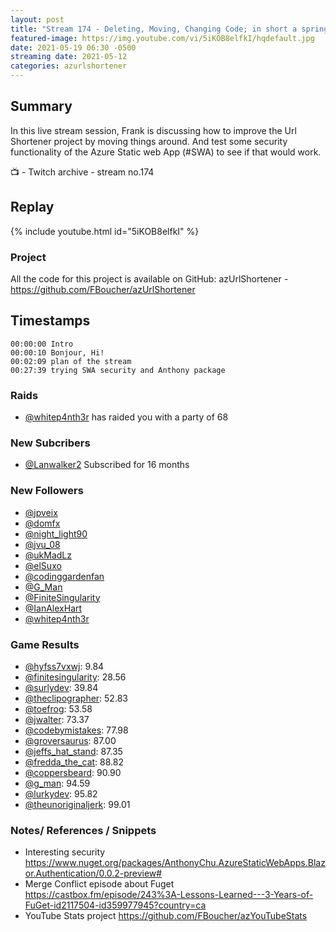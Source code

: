 ```yaml
---
layout: post
title: "Stream 174 - Deleting, Moving, Changing Code; in short a spring cleaning"
featured-image: https://img.youtube.com/vi/5iKOB8elfkI/hqdefault.jpg
date: 2021-05-19 06:30 -0500
streaming date: 2021-05-12
categories: azurlshortener
---
```


## Summary

In this live stream session, Frank is discussing how to improve the Url Shortener project by moving things around. And test some security functionality of the Azure Static web App (#SWA) to see if that would work.

📺 - Twitch archive - stream no.174

## Replay

{% include youtube.html id="5iKOB8elfkI" %}
<br/><!--more-->

### Project

All the code for this project is available on GitHub: azUrlShortener - https://github.com/FBoucher/azUrlShortener

## Timestamps

    00:00:00 Intro
    00:00:10 Bonjour, Hi!
    00:02:09 plan of the stream
    00:27:39 trying SWA security and Anthony package

### Raids

- [@whitep4nth3r](https://www.twitch.tv/whitep4nth3r) has raided you with a party of 68


### New Subcribers

- [@Lanwalker2](https://www.twitch.tv/Lanwalker2) Subscribed for 16 months


### New Followers

- [@jpveix](https://www.twitch.tv/jpveix)
- [@domfx](https://www.twitch.tv/domfx)
- [@night_light90](https://www.twitch.tv/night_light90)
- [@jvu_08](https://www.twitch.tv/jvu_08)
- [@ukMadLz](https://www.twitch.tv/ukMadLz)
- [@elSuxo](https://www.twitch.tv/elSuxo)
- [@codinggardenfan](https://www.twitch.tv/codinggardenfan)
- [@G_Man](https://www.twitch.tv/G_Man)
- [@FiniteSingularity](https://www.twitch.tv/FiniteSingularity)
- [@IanAlexHart](https://www.twitch.tv/IanAlexHart)
- [@whitep4nth3r](https://www.twitch.tv/whitep4nth3r)


### Game Results

- [@hyfss7vxwj](https://www.twitch.tv/hyfss7vxwj): 9.84
- [@finitesingularity](https://www.twitch.tv/finitesingularity): 28.56
- [@surlydev](https://www.twitch.tv/surlydev): 39.84
- [@theclipographer](https://www.twitch.tv/theclipographer): 52.83
- [@toefrog](https://www.twitch.tv/toefrog): 53.58
- [@jwalter](https://www.twitch.tv/jwalter): 73.37
- [@codebymistakes](https://www.twitch.tv/codebymistakes): 77.98
- [@groversaurus](https://www.twitch.tv/groversaurus): 87.00
- [@jeffs_hat_stand](https://www.twitch.tv/jeffs_hat_stand): 87.35
- [@fredda_the_cat](https://www.twitch.tv/fredda_the_cat): 88.82
- [@coppersbeard](https://www.twitch.tv/coppersbeard): 90.90
- [@g_man](https://www.twitch.tv/g_man): 94.59
- [@lurkydev](https://www.twitch.tv/lurkydev): 95.82
- [@theunoriginaljerk](https://www.twitch.tv/theunoriginaljerk): 99.01

### Notes/ References / Snippets

- Interesting security https://www.nuget.org/packages/AnthonyChu.AzureStaticWebApps.Blazor.Authentication/0.0.2-preview#
- Merge Conflict episode about Fuget https://castbox.fm/episode/243%3A-Lessons-Learned---3-Years-of-FuGet-id2117504-id359977945?country=ca
- YouTube Stats project https://github.com/FBoucher/azYouTubeStats



